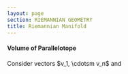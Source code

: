 ```yaml
---
layout: page
section: RIEMANNIAN GEOMETRY
title: Riemannian Manifold
---
```


#### Volume of Parallelotope
Consider vectors $v_1, \cdotsm v_n$ and 